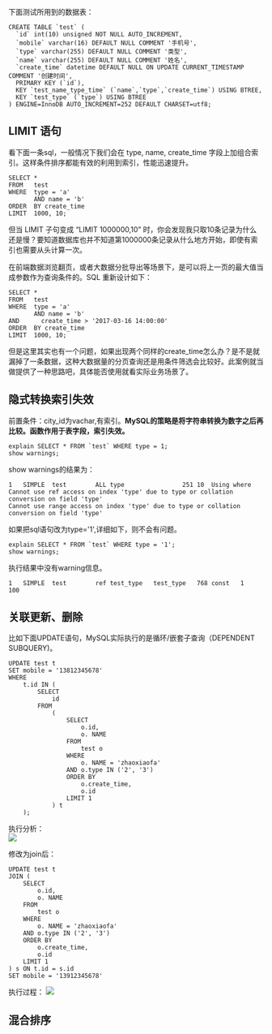 下面测试所用到的数据表：

    CREATE TABLE `test` (
	  `id` int(10) unsigned NOT NULL AUTO_INCREMENT,
	  `mobile` varchar(16) DEFAULT NULL COMMENT '手机号',
	  `type` varchar(255) DEFAULT NULL COMMENT '类型',
	  `name` varchar(255) DEFAULT NULL COMMENT '姓名',
	  `create_time` datetime DEFAULT NULL ON UPDATE CURRENT_TIMESTAMP COMMENT '创建时间',
	  PRIMARY KEY (`id`),
	  KEY `test_name_type_time` (`name`,`type`,`create_time`) USING BTREE,
	  KEY `test_type` (`type`) USING BTREE
	) ENGINE=InnoDB AUTO_INCREMENT=252 DEFAULT CHARSET=utf8;



## LIMIT 语句 ##
看下面一条sql，一般情况下我们会在 type, name, create_time 字段上加组合索引。这样条件排序都能有效的利用到索引，性能迅速提升。
    
	SELECT * 
	FROM   test 
	WHERE  type = 'a' 
	       AND name = 'b' 
	ORDER  BY create_time 
	LIMIT  1000, 10;

但当 LIMIT 子句变成 “LIMIT 1000000,10” 时，你会发现我只取10条记录为什么还是慢？要知道数据库也并不知道第1000000条记录从什么地方开始，即使有索引也需要从头计算一次。  

在前端数据浏览翻页，或者大数据分批导出等场景下，是可以将上一页的最大值当成参数作为查询条件的。SQL 重新设计如下：  

    SELECT * 
	FROM   test 
	WHERE  type = 'a' 
	       AND name = 'b' 
	AND      create_time > '2017-03-16 14:00:00'
	ORDER  BY create_time 
	LIMIT  1000, 10;

但是这里其实也有一个问题，如果出现两个同样的create_time怎么办？是不是就漏掉了一条数据，这种大数据量的分页查询还是用条件筛选会比较好。此案例就当做提供了一种思路吧，具体能否使用就看实际业务场景了。  


## 隐式转换索引失效 ##

前置条件：city_id为vachar,有索引。**MySQL的策略是将字符串转换为数字之后再比较。函数作用于表字段，索引失效。**

    explain SELECT * FROM `test` WHERE type = 1;
	show warnings;
	
show warnings的结果为：  

	1	SIMPLE	test		ALL	type				251	10	Using where
    Cannot use ref access on index 'type' due to type or collation conversion on field 'type'
	Cannot use range access on index 'type' due to type or collation conversion on field 'type'

如果把sql语句改为type='1',详细如下，则不会有问题。  

    explain SELECT * FROM `test` WHERE type = '1';
	show warnings;

执行结果中没有warning信息。

    1	SIMPLE	test		ref	test_type	test_type	768	const	1	100	



## 关联更新、删除 ##
比如下面UPDATE语句，MySQL实际执行的是循环/嵌套子查询（DEPENDENT SUBQUERY)。

    UPDATE test t
	SET mobile = '13812345678'
	WHERE
		t.id IN (
			SELECT
				id
			FROM
				(
					SELECT
						o.id,
						o. NAME
					FROM
						test o
					WHERE
						o. NAME = 'zhaoxiaofa'
					AND o.type IN ('2', '3')
					ORDER BY
						o.create_time,
						o.id
					LIMIT 1
				) t
		);

执行分析：  
![](https://raw.githubusercontent.com/zhaoxiaofa/xiaofa-java-learn/master/pictures/mysql/update.png)


修改为join后：

    UPDATE test t
	JOIN (
		SELECT
			o.id,
			o. NAME
		FROM
			test o
		WHERE
			o. NAME = 'zhaoxiaofa'
		AND o.type IN ('2', '3')
		ORDER BY
			o.create_time,
			o.id
		LIMIT 1
	) s ON t.id = s.id
	SET mobile = '13912345678'

执行过程：
![](https://raw.githubusercontent.com/zhaoxiaofa/xiaofa-java-learn/master/pictures/mysql/update_join.png)   

## 混合排序 ##
	
